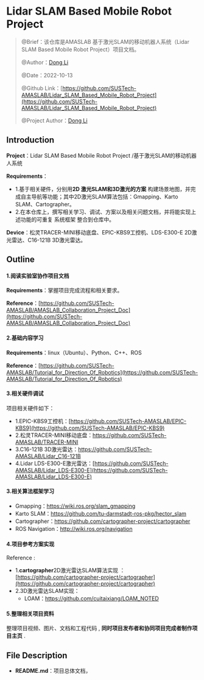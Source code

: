 # Lidar SLAM Based Mobile Robot Project

> @Brief：该仓库是AMASLAB 基于激光SLAM的移动机器人系统（Lidar SLAM Based Mobile Robot Project）项目文档。
>
> @Author：[Dong Li](https://github.com/DoongLi)
>
> @Date：2022-10-13
>
> @Github Link：[https://github.com/SUSTech-AMASLAB/Lidar_SLAM_Based_Mobile_Robot_Project](https://github.com/SUSTech-AMASLAB/Lidar_SLAM_Based_Mobile_Robot_Project)
>
> @Project Author：[Dong Li](https://github.com/DoongLi)

## Introduction

**Project**：Lidar SLAM Based Mobile Robot Project /基于激光SLAM的移动机器人系统

 **Requirements**：

- 1.基于相关硬件，分别用**2D 激光SLAM和3D激光的方案** 构建场景地图，并完成自主导航等功能；其中2D激光SLAM算法包括：Gmapping、Karto SLAM、Cartographer。
- 2.在本仓库上，撰写相关学习、调试、方案以及相关问题文档，并将能实现上述功能的可重复 系统框架 整合到仓库中。

**Device**：松灵TRACER-MINI移动底盘、EPIC-KBS9工控机、LDS-E300-E 2D激光雷达、C16-121B 3D激光雷达。

## Outline

#### 1.阅读实验室协作项目文档

**Requirements**：掌握项目完成流程和相关要求。

**Reference**：[https://github.com/SUSTech-AMASLAB/AMASLAB_Collaboration_Project_Doc](https://github.com/SUSTech-AMASLAB/AMASLAB_Collaboration_Project_Doc)

#### 2.基础内容学习

 **Requirements**：linux（Ubuntu）、Python、C++、ROS

**Reference**：[https://github.com/SUSTech-AMASLAB/Tutorial_for_Direction_Of_Robotics](https://github.com/SUSTech-AMASLAB/Tutorial_for_Direction_Of_Robotics)

#### 3.相关硬件调试

项目相关硬件如下：

- 1.EPIC-KBS9工控机：[https://github.com/SUSTech-AMASLAB/EPIC-KBS9](https://github.com/SUSTech-AMASLAB/EPIC-KBS9)
- 2.松灵TRACER-MINI移动底盘：https://github.com/SUSTech-AMASLAB/TRACER-MINI
- 3.C16-121B 3D激光雷达：https://github.com/SUSTech-AMASLAB/Lidar_C16-121B
- 4.Lidar LDS-E300-E激光雷达：[https://github.com/SUSTech-AMASLAB/Lidar_LDS-E300-E](https://github.com/SUSTech-AMASLAB/Lidar_LDS-E300-E)

#### 3.相关算法框架学习

- Gmapping：https://wiki.ros.org/slam_gmapping
- Karto SLAM：https://github.com/tu-darmstadt-ros-pkg/hector_slam
- Cartographer：https://github.com/cartographer-project/cartographer
- ROS Navigation：http://wiki.ros.org/navigation

#### 4.项目参考方案实现

Reference :

- 1.**cartographer**2D激光雷达SLAM算法实现 ：[https://github.com/cartographer-project/cartographer](https://github.com/cartographer-project/cartographer)
- 2.3D激光雷达SLAM实现：
  - LOAM：https://github.com/cuitaixiang/LOAM_NOTED

#### 5.整理相关项目资料

整理项目视频、图片、文档和工程代码 , **同时项目发布者和协同项目完成者制作项目主页** . 

## File Description

- **README.md**：项目总体文档，

  